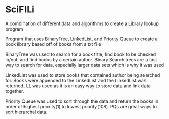 # SciFILi
A combination of different data and algorithms to create a Library lookup program 

Program that uses BinaryTree, LinkedList, and Priority Queue to create a book library based off of books from a txt file

BinaryTree was used to search for a book title, find book to be checked in/out, and find books by a certain author. Binary Search trees are a fast way to search for data, especially larger data sets which is why it was used

LinkedList was used to store books that contained author being searched for. Books were appended to the LinkedList and the LinkedList was returned. LL was used as it is an easy way to store data and link data together.

Priority Queue was used to sort through the data and return the books in order of highest priority(1) to lowest priority(108). PQs are great ways to sort hierarchal data.
